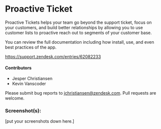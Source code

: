 # Proactive Ticket

Proactive Tickets helps your team go beyond the support ticket, focus on your customers, and build better relationships by allowing you to use customer lists to proactive reach out to segments of your customer base.

You can review the full documentation including how install, use, and even best practices of the app. 

https://support.zendesk.com/entries/62082233

#### Contributors

* Jesper Christiansen
* Kevin Vanscoder



Please submit bug reports to jchristiansen@zendesk.com. Pull requests are welcome.

### Screenshot(s):
[put your screenshots down here.]
